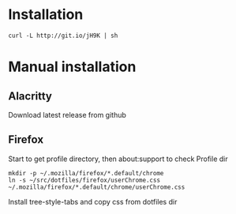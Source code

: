 # Installation

    curl -L http://git.io/jH9K | sh

# Manual installation

## Alacritty

Download latest release from github

## Firefox

Start to get profile directory, then about:support to check Profile dir

    mkdir -p ~/.mozilla/firefox/*.default/chrome
    ln -s ~/src/dotfiles/firefox/userChrome.css ~/.mozilla/firefox/*.default/chrome/userChrome.css

Install tree-style-tabs and copy css from dotfiles dir
